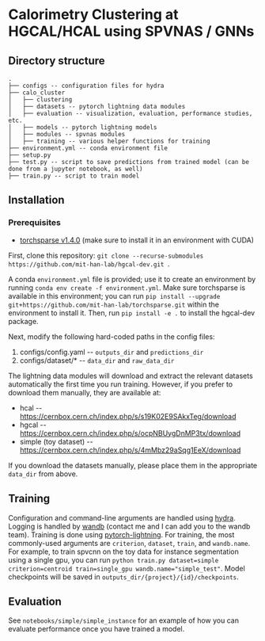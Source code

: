 # Calorimetry Clustering at HGCAL/HCAL using SPVNAS / GNNs

## Directory structure
    .
    ├── configs -- configuration files for hydra
    ├── calo_cluster
    │   ├── clustering
    │   ├── datasets -- pytorch lightning data modules
    │   ├── evaluation -- visualization, evaluation, performance studies, etc.
    │   ├── models -- pytorch lightning models
    │   ├── modules -- spvnas modules
    │   ├── training -- various helper functions for training
    ├── environment.yml -- conda environment file
    ├── setup.py
    ├── test.py -- script to save predictions from trained model (can be done from a jupyter notebook, as well)
    ├── train.py -- script to train model

## Installation
### Prerequisites
* [torchsparse v1.4.0](https://github.com/mit-han-lab/torchsparse) (make sure to install it in an environment with CUDA)

First, clone this repository: `git clone --recurse-submodules https://github.com/mit-han-lab/hgcal-dev.git `.

A conda `environment.yml` file is provided; use it to create an environment by running `conda env create -f environment.yml`. Make sure torchsparse is available in this environment; you can run `pip install --upgrade git+https://github.com/mit-han-lab/torchsparse.git` within the environment to install it. Then, run `pip install -e .` to install the hgcal-dev package. 

Next, modify the following hard-coded paths in the config files:
1. configs/config.yaml -- `outputs_dir` and `predictions_dir`
2. configs/dataset/* -- `data_dir` and `raw_data_dir`

The lightning data modules will download and extract the relevant datasets automatically the first time you run training. However, if you prefer to download them manually, they are available at:
* hcal -- https://cernbox.cern.ch/index.php/s/s19K02E9SAkxTeg/download
* hgcal -- https://cernbox.cern.ch/index.php/s/ocpNBUygDnMP3tx/download
* simple (toy dataset) -- https://cernbox.cern.ch/index.php/s/4mMbz29aSqg1EeX/download

If you download the datasets manually, please place them in the appropriate `data_dir` from above.

## Training
Configuration and command-line arguments are handled using [hydra](https://hydra.cc/docs/intro/). Logging is handled by [wandb](https://www.wandb.com/) (contact me and I can add you to the wandb team). Training is done using [pytorch-lightning](https://pytorch-lightning.readthedocs.io/en/latest/). For training, the most commonly-used arguments are `criterion`, `dataset`, `train`, and `wandb.name`. For example, to train spvcnn on the toy data for instance segmentation using a single gpu, you can run `python train.py dataset=simple criterion=centroid train=single_gpu wandb.name="simple_test"`. Model checkpoints will be saved in `outputs_dir/{project}/{id}/checkpoints`.

## Evaluation
See `notebooks/simple/simple_instance` for an example of how you can evaluate performance once you have trained a model.
